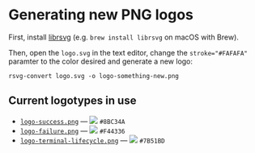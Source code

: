 # Generating new PNG logos

First, install [librsvg](https://en.wikipedia.org/wiki/Librsvg) (e.g. `brew install librsvg` on macOS with Brew).

Then, open the `logo.svg` in the text editor, change the `stroke="#FAFAFA"` paramter to the color desired and generate a new logo:

```
rsvg-convert logo.svg -o logo-something-new.png
```

## Current logotypes in use

- [`logo-success.png`](logo-success.png) — ![](https://via.placeholder.com/15/8BC34A/000000?text=+) `#8BC34A`
- [`logo-failure.png`](logo-failure.png) — ![](https://via.placeholder.com/15/F44336/000000?text=+) `#F44336`
- [`logo-terminal-lifecycle.png`](logo-terminal-lifecycle.png) — ![](https://via.placeholder.com/15/7B51BD/000000?text=+) `#7B51BD`
